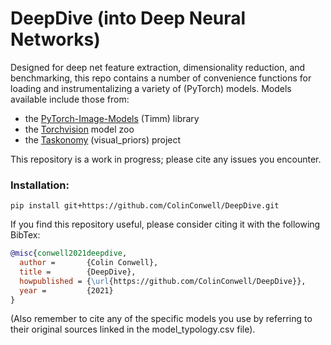 # DeepDive (into Deep Neural Networks)

Designed for deep net feature extraction, dimensionality reduction, and benchmarking, this repo contains a number of convenience functions for loading and instrumentalizing a variety of (PyTorch) models. Models available include those from:

- the [PyTorch-Image-Models](https://github.com/rwightman/pytorch-image-models) (Timm) library
- the [Torchvision](https://pytorch.org/vision/stable/models.html) model zoo
- the [Taskonomy](http://taskonomy.stanford.edu/) (visual_priors) project

This repository is a work in progress; please cite any issues you encounter.

### Installation:

```
pip install git+https://github.com/ColinConwell/DeepDive.git
```

If you find this repository useful, please consider citing it with the following BibTex:

```BibTeX
@misc{conwell2021deepdive,
  author =       {Colin Conwell},
  title =        {DeepDive},
  howpublished = {\url{https://github.com/ColinConwell/DeepDive}},
  year =         {2021}
}
```

(Also remember to cite any of the specific models you use by referring to their original sources linked in the model_typology.csv file).
